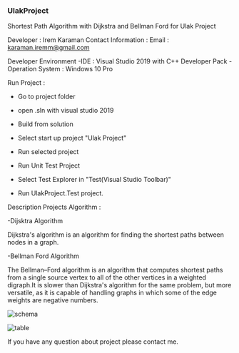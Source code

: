 ### UlakProject
Shortest Path Algorithm with Dijkstra and Bellman Ford for Ulak Project

Developer : Irem Karaman
Contact Information : 
Email : karaman.iremm@gmail.com


Developer Environment
-IDE : Visual Studio 2019 with C++ Developer Pack
-Operation System : Windows 10 Pro

Run Project : 

- Go to project folder
- open .sln with visual studio 2019
- Build from solution
- Select start up project "Ulak Project"
- Run selected project

- Run Unit Test Project
- Select Test Explorer in "Test(Visual Studio Toolbar)"
- Run UlakProject.Test project.

Description Projects Algorithm :


-Dijsktra Algorithm
  
  Dijkstra's algorithm is an algorithm for finding the shortest paths between nodes in a graph.

-Bellman Ford Algorithm

  The Bellman–Ford algorithm is an algorithm that computes shortest paths from a single source vertex to all of the other vertices in a weighted digraph.It is slower than Dijkstra's algorithm for the same problem, but more versatile, as it is capable of handling graphs in which some of the edge weights are negative numbers.
  
  ![schema](https://user-images.githubusercontent.com/68869361/88785780-4d48b200-d19a-11ea-8fc8-7995fc039c01.jpeg)
  
  
  ![table](https://user-images.githubusercontent.com/68869361/88786192-e24bab00-d19a-11ea-9e38-b26fbb9d4870.PNG)





If you have any question about project please contact me.
